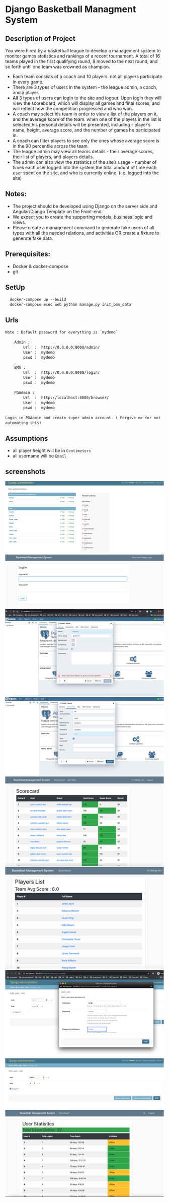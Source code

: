 # Django Basketball Managment System


## Description of Project
You were hired by a basketball league to develop a management system to monitor games statistics and rankings of a recent tournament.
A total of 16 teams played in the first qualifying round, 8 moved to the next round, and so forth until one team was crowned as champion.
* Each team consists of a coach and 10 players. not all players participate in every game.
* There are 3 types of users in the system - the league admin, a coach, and a player.
* All 3 types of users can login to the site and logout.   Upon login they will view the scoreboard, which will display all games and final scores,  and will reflect how the competition progressed and who won.
* A coach may select his team in order to view a list of the players on it, and the average score of the team. when one of the players in the list is selected,his personal details will be presented, including - player’s name, height, average score, and the number of games he participated in. 
* A coach can filter players to see only the ones whose average score is in the 90 percentile across the team.
* The league admin may view all teams details - their average scores, their list of players, and players details. 
* The admin can also view the statistics of the site’s usage - number of times each user logged into the system,the total amount of time each user spent on the site, and who is currently online. (i.e. logged into the site)


## Notes:

* The project should be developed using Django on the server side and Angular/Django Template on the Front-end.
* We expect you to create the supporting models, business logic and views. 
* Please create a management command to generate fake users of all types with all the needed relations, 
and activities OR create a fixture to generate fake data.



## Prerequisites:
* Docker & docker-compose
* git


## SetUp

```
  docker-compose up --build
  docker-compose exec web python manage.py init_bms_data

```

## Urls 

```
Note : Default password for everything is `mydemo`

    Admin : 
        Url  :  http://0.0.0.0:8000/admin/
        User :  mydemo
        pswd :  mydemo

    BMS : 
        Url  :  http://0.0.0.0:8000/login/
        User :  mydemo
        pswd :  mydemo

    PGAdmin : 
        Url  :  http://localhost:8080/browser/
        User :  mydemo
        pswd :  mydemo

Login in PGAdmin and create super admin account. ( Forgive me for not automating this)
```

## Assumptions
* all player height will be in `Centimeters`
* all username will be `Email`


## screenshots

![alt text](https://github.com/rajhiren/django-bms/blob/master/screenshots/Screen%20Shot%202020-02-03%20at%2000.39.13.png)
![alt_text](https://github.com/rajhiren/django-bms/blob/master/screenshots/Screen%20Shot%202020-02-03%20at%2000.39.33.png)
![alt_text](https://github.com/rajhiren/django-bms/blob/master/screenshots/Screen%20Shot%202020-02-03%20at%2000.41.28.png)
![alt_text](https://github.com/rajhiren/django-bms/blob/master/screenshots/Screen%20Shot%202020-02-03%20at%2000.41.42.png)
![alt_text](https://github.com/rajhiren/django-bms/blob/master/screenshots/Screen%20Shot%202020-02-03%20at%2000.43.45.png)
![alt_text](https://github.com/rajhiren/django-bms/blob/master/screenshots/Screen%20Shot%202020-02-03%20at%2000.43.54.png)
![alt_text](https://github.com/rajhiren/django-bms/blob/master/screenshots/Screen%20Shot%202020-02-03%20at%2000.50.21.png)
![alt_text](https://github.com/rajhiren/django-bms/blob/master/screenshots/Screen%20Shot%202020-02-03%20at%2000.50.39.png)
![alt_text](https://github.com/rajhiren/django-bms/blob/master/screenshots/Screen%20Shot%202020-02-03%20at%2000.51.14.png)
